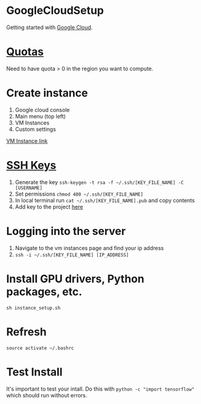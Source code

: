 # GoogleCloudSetup
Getting started with [Google Cloud](https://cloud.google.com).

# [Quotas](https://docs.google.com/forms/d/e/1FAIpQLSe291Fkdz1BuSe33-lSWXe5L_WmVhdeTq0WIE-wlREGz9zkDA/viewform)

Need to have quota > 0 in the region you want to compute.

# Create instance

1. Google cloud console
2. Main menu (top left)
3. VM Instances
4. Custom settings

[VM Instance link](https://console.cloud.google.com/compute/instances)

# [SSH Keys](https://cloud.google.com/compute/docs/instances/adding-removing-ssh-keys)
1. Generate the key `ssh-keygen -t rsa -f ~/.ssh/[KEY_FILE_NAME] -C [USERNAME]`
2. Set permissions `chmod 400 ~/.ssh/[KEY_FILE_NAME]`
3. In local terminal run `cat ~/.ssh/[KEY_FILE_NAME].pub` and copy contents
4. Add key to the project [here](https://console.cloud.google.com/compute/metadata/sshKeys)

# Logging into the server

1. Navigate to the vm instances page and find your ip address
2. `ssh -i ~/.ssh/[KEY_FILE_NAME] [IP_ADDRESS]`

# Install GPU drivers, Python packages, etc. 

`sh instance_setup.sh`

# Refresh

`source activate ~/.bashrc`

# Test Install

It's important to test your intall.  Do this with 
`python -c "import tensorflow"` which should run without errors.
